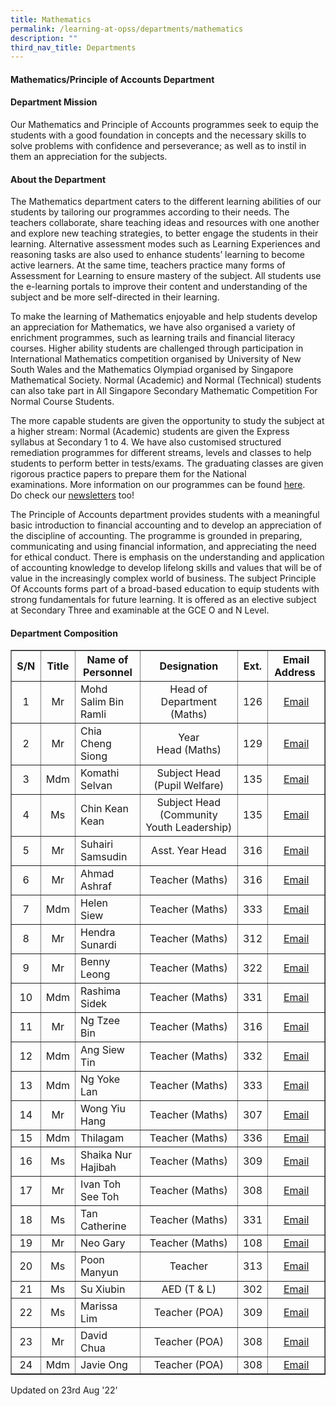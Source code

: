 ```yaml
---
title: Mathematics
permalink: /learning-at-opss/departments/mathematics
description: ""
third_nav_title: Departments
---
```

<h4>Mathematics/Principle of Accounts Department</h4>
<h4>Department Mission</h4>
<p>Our Mathematics and Principle of Accounts programmes seek to equip the students with a good foundation in concepts and the necessary skills to solve problems with confidence and perseverance; as well as to instil in them an appreciation for the subjects.</p>
<h4>About the Department</h4>
<p>The Mathematics department caters to the different learning abilities of our students by tailoring our programmes according to their needs. The teachers collaborate, share teaching ideas and resources with one another and explore new teaching strategies, to better engage the students in their learning. Alternative assessment modes such as Learning Experiences and reasoning tasks are also used to enhance students&rsquo; learning to become active learners. At the same time, teachers practice many forms of Assessment for Learning to ensure mastery of the subject. All students use the e-learning portals to improve their content and understanding of the subject and be more self-directed in their learning.&nbsp;</p>
<p>To make the learning of Mathematics enjoyable and help students develop an appreciation for Mathematics, we have also organised a variety of enrichment programmes, such as learning trails and financial literacy courses. Higher ability students are challenged through participation in International Mathematics competition organised by University of New South Wales and the Mathematics Olympiad organised by Singapore Mathematical Society. Normal (Academic) and Normal (Technical) students can also take part in All Singapore Secondary Mathematic Competition For Normal Course Students.&nbsp;</p>
<p>The more capable students are given the opportunity to study the subject at a higher stream: Normal (Academic) students are given the Express syllabus at Secondary 1 to 4. We have also customised structured remediation programmes for different streams, levels and classes to help students to perform better in tests/exams. The graduating classes are given rigorous practice papers to prepare them for the National examinations.&nbsp;More information on our programmes can be found&nbsp;<a href="https://sites.google.com/moe.edu.sg/mathematics-in-opss/home" target="_blank" rel="noopener">here</a>.<br />Do check our&nbsp;<a href="https://sites.google.com/moe.edu.sg/mathematics-in-opss/students-newsletter" target="_blank" rel="noopener">newsletters</a>&nbsp;too!</p>
<p>The Principle of Accounts department provides students with a meaningful basic introduction to financial accounting and to develop an appreciation of the discipline of accounting. The programme is grounded in preparing, communicating and using financial information, and appreciating the need for ethical conduct. There is emphasis on the understanding and application of accounting knowledge to develop lifelong skills and values that will be of value in the increasingly complex world of business. The subject Principle Of Accounts forms part of a broad-based education to equip students with strong fundamentals for future learning. It is offered as an elective subject at Secondary Three and examinable at the GCE O and N Level.</p>
<h4>Department Composition</h4>
<table border="1" cellspacing="0" cellpadding="2">
<tbody>
<tr>
<th style="width: 36px; text-align: center;"><strong>S/N</strong></th>
<th style="width: 40px; text-align: center;"><strong>Title</strong></th>
<th style="width: 159px; text-align: center;"><strong>Name of Personnel </strong></th>
<th style="width: 265px; text-align: center;"><strong>Designation</strong></th>
<th style="width: 35px; text-align: center;"><strong>Ext.</strong></th>
<th style="width: 111px; text-align: center;"><strong>Email Address&nbsp;</strong></th>
</tr>
<tr>
<td style="width: 36px; text-align: center;">1</td>
<td style="width: 40px; text-align: center;">Mr</td>
<td style="width: 159px;">Mohd Salim Bin Ramli</td>
<td style="text-align: center; width: 265px;">Head of Department (Maths)</td>
<td style="text-align: center; width: 35px;">126</td>
<td style="text-align: center; width: 111px;"><a href="mailto:mohd_salim_b_ramli@schools.gov.sg" target="">Email</a></td>
</tr>
<tr>
<td style="width: 36px; text-align: center;">2</td>
<td style="width: 40px; text-align: center;">Mr</td>
<td style="width: 159px;">Chia Cheng Siong</td>
<td style="text-align: center; width: 265px;">Year Head&nbsp;(Maths)</td>
<td style="text-align: center; width: 35px;">129</td>
<td style="text-align: center; width: 111px;"><a href="mailto:chia_cheng_siong@schools.gov.sg" target="">Email</a></td>
</tr>
<tr>
<td style="width: 36px; text-align: center;">3</td>
<td style="width: 40px; text-align: center;">Mdm</td>
<td style="width: 159px;">Komathi Selvan</td>
<td style="text-align: center; width: 265px;">Subject Head (Pupil Welfare)</td>
<td style="text-align: center; width: 35px;">135</td>
<td style="text-align: center; width: 111px;"><a href="mailto:komathi_vaithinathan@schools.gov.sg" target="">Email</a></td>
</tr>
<tr>
<td style="width: 36px; text-align: center;">4</td>
<td style="width: 40px; text-align: center;">Ms</td>
<td style="width: 159px;">Chin Kean Kean</td>
<td style="text-align: center; width: 265px;">Subject Head (Community Youth Leadership)</td>
<td style="text-align: center; width: 35px;">135</td>
<td style="text-align: center; width: 111px;"><a href="mailto:chin_kean_kean@schools.gov.sg" target="">Email</a></td>
</tr>
<tr>
<td style="width: 36px; text-align: center;">5</td>
<td style="width: 40px; text-align: center;">Mr</td>
<td style="width: 159px;">Suhairi Samsudin</td>
<td style="text-align: center; width: 265px;">Asst. Year Head</td>
<td style="text-align: center; width: 35px;">316</td>
<td style="text-align: center; width: 111px;"><a href="mailto:suhairi_samsudin@schools.gov.sg" target="">Email</a></td>
</tr>
<tr>
<td style="width: 36px; text-align: center;">6</td>
<td style="width: 40px; text-align: center;">Mr</td>
<td style="width: 159px;">Ahmad Ashraf</td>
<td style="text-align: center; width: 265px;">Teacher&nbsp;(Maths)</td>
<td style="text-align: center; width: 35px;">316</td>
<td style="text-align: center; width: 111px;"><a href="mailto:ahmad_ashraf_jasman@schools.gov.sg" target="">Email</a></td>
</tr>
<tr>
<td style="width: 36px; text-align: center;">7</td>
<td style="width: 40px; text-align: center;">Mdm</td>
<td style="width: 159px;">Helen Siew&nbsp;</td>
<td style="text-align: center; width: 265px;">Teacher&nbsp;(Maths)</td>
<td style="text-align: center; width: 35px;">333</td>
<td style="text-align: center; width: 111px;"><a href="mailto:siew_foong_keng@schools.gov.sg" target="">Email</a></td>
</tr>
<tr>
<td style="width: 36px; text-align: center;">8</td>
<td style="width: 40px; text-align: center;">Mr</td>
<td style="width: 159px;">Hendra Sunardi</td>
<td style="text-align: center; width: 265px;">Teacher&nbsp;(Maths)</td>
<td style="text-align: center; width: 35px;">312</td>
<td style="text-align: center; width: 111px;"><a href="mailto:hendra_sunardi@schools.gov.sg" target="">Email</a></td>
</tr>
<tr>
<td style="width: 36px; text-align: center;">9</td>
<td style="width: 40px; text-align: center;">Mr</td>
<td style="width: 159px;">Benny Leong</td>
<td style="text-align: center; width: 265px;">Teacher&nbsp;(Maths)</td>
<td style="text-align: center; width: 35px;">322</td>
<td style="text-align: center; width: 111px;"><a href="mailto:leong_khai_yuen_benny@schools.gov.sg" target="">Email</a></td>
</tr>
<tr>
<td style="width: 36px; text-align: center;">10</td>
<td style="width: 40px; text-align: center;">Mdm</td>
<td style="width: 159px;">Rashima Sidek</td>
<td style="text-align: center; width: 265px;">Teacher&nbsp;(Maths)</td>
<td style="text-align: center; width: 35px;">331</td>
<td style="text-align: center; width: 111px;"><a href="mailto:rashima_sidik@schools.gov.sg" target="">Email</a></td>
</tr>
<tr>
<td style="width: 36px; text-align: center;">11</td>
<td style="width: 40px; text-align: center;">Mr</td>
<td style="width: 159px;">Ng Tzee Bin</td>
<td style="text-align: center; width: 265px;">Teacher&nbsp;(Maths)</td>
<td style="text-align: center; width: 35px;">316</td>
<td style="text-align: center; width: 111px;"><a href="mailto:ng_tzee_bin@schools.gov.sg" target="">Email</a></td>
</tr>
<tr>
<td style="width: 36px; text-align: center;">12</td>
<td style="width: 40px; text-align: center;">Mdm</td>
<td style="width: 159px;">Ang Siew Tin</td>
<td style="text-align: center; width: 265px;">Teacher&nbsp;(Maths)</td>
<td style="text-align: center; width: 35px;">332</td>
<td style="text-align: center; width: 111px;"><a href="mailto:ang_siew_tin@schools.gov.sg" target="">Email</a></td>
</tr>
<tr>
<td style="width: 36px; text-align: center;">13</td>
<td style="width: 40px; text-align: center;">Mdm</td>
<td style="width: 159px;">Ng Yoke Lan</td>
<td style="text-align: center; width: 265px;">Teacher&nbsp;(Maths)</td>
<td style="text-align: center; width: 35px;">333</td>
<td style="text-align: center; width: 111px;"><a href="mailto:ng_yoke_lan@schools.gov.sg" target="">Email</a></td>
</tr>
<tr>
<td style="width: 36px; text-align: center;">14</td>
<td style="width: 40px; text-align: center;">Mr</td>
<td style="width: 159px;">Wong Yiu Hang</td>
<td style="text-align: center; width: 265px;">Teacher&nbsp;(Maths)</td>
<td style="text-align: center; width: 35px;">307</td>
<td style="text-align: center; width: 111px;"><a href="mailto:wong_yiu_hang@schools.gov.sg" target="">Email</a></td>
</tr>
<tr>
<td style="width: 36px; text-align: center;">15</td>
<td style="width: 40px; text-align: center;">Mdm</td>
<td style="width: 159px;">Thilagam&nbsp;</td>
<td style="text-align: center; width: 265px;">Teacher&nbsp;(Maths)</td>
<td style="text-align: center; width: 35px;">336</td>
<td style="text-align: center; width: 111px;"><a href="mailto:thilagam_subramaniam@schools.gov.sg" target="">Email</a></td>
</tr>
<tr>
<td style="width: 36px; text-align: center;">16</td>
<td style="width: 40px; text-align: center;">Ms</td>
<td style="width: 159px;">Shaika Nur Hajibah</td>
<td style="text-align: center; width: 265px;">Teacher&nbsp;(Maths)</td>
<td style="text-align: center; width: 35px;">309</td>
<td style="text-align: center; width: 111px;"><a href="mailto:shaikha_nur_hajibah@schools.gov.sg" target="">Email</a></td>
</tr>
<tr>
<td style="width: 36px; text-align: center;">17</td>
<td style="width: 40px; text-align: center;">Mr</td>
<td style="width: 159px;">Ivan Toh See Toh</td>
<td style="text-align: center; width: 265px;">Teacher&nbsp;(Maths)</td>
<td style="text-align: center; width: 35px;">308</td>
<td style="text-align: center; width: 111px;"><a href="mailto:see_toh_guang_rong@schools.gov.sg" target="">Email</a></td>
</tr>
<tr>
<td style="width: 36px; text-align: center;">18</td>
<td style="width: 40px; text-align: center;">Ms</td>
<td style="width: 159px;">Tan Catherine</td>
<td style="text-align: center; width: 265px;">Teacher&nbsp;(Maths)</td>
<td style="text-align: center; width: 35px;">331</td>
<td style="text-align: center; width: 111px;"><a href="mailto:Tan_Siao_Wei_Catherine@schools.gov.sg" target="">Email</a></td>
</tr>
<tr>
<td style="width: 36px; text-align: center;">19</td>
<td style="width: 40px; text-align: center;">Mr</td>
<td style="width: 159px;">Neo Gary</td>
<td style="text-align: center; width: 265px;">Teacher&nbsp;(Maths)</td>
<td style="text-align: center; width: 35px;">108</td>
<td style="text-align: center; width: 111px;"><a href="mailto:neo_meng_yang_gary@schools.gov.sg" target="">Email</a></td>
</tr>
<tr>
<td style="width: 36px; text-align: center;">20</td>
<td style="width: 40px; text-align: center;">Ms</td>
<td style="width: 159px;">Poon Manyun</td>
<td style="text-align: center; width: 265px;">Teacher</td>
<td style="text-align: center; width: 35px;">313</td>
<td style="text-align: center; width: 111px;"><a href="mailto:Poon_manyun@schools.gov.sg" target="">Email</a></td>
</tr>
<tr>
<td style="width: 36px; text-align: center;">21</td>
<td style="width: 40px; text-align: center;">Ms</td>
<td style="width: 159px;">Su Xiubin</td>
<td style="text-align: center; width: 265px;">AED (T &amp; L)</td>
<td style="text-align: center; width: 35px;">302</td>
<td style="text-align: center; width: 111px;"><a href="mailto:su_xiubin@schools.gov.sg" target="">Email</a></td>
</tr>
<tr>
<td style="width: 36px; text-align: center;">22</td>
<td style="width: 40px; text-align: center;">Ms</td>
<td style="width: 159px;">Marissa Lim</td>
<td style="text-align: center; width: 265px;">Teacher (POA)</td>
<td style="text-align: center; width: 35px;">309</td>
<td style="text-align: center; width: 111px;"><a href="mailto:marissa_lim_li_jing@schools.gov.sg" target="">Email</a></td>
</tr>
<tr>
<td style="width: 36px; text-align: center;">23</td>
<td style="width: 40px; text-align: center;">Mr</td>
<td style="width: 159px;">David Chua&nbsp;</td>
<td style="text-align: center; width: 265px;">Teacher (POA)</td>
<td style="text-align: center; width: 35px;">308</td>
<td style="text-align: center; width: 111px;"><a href="mailto:Chua_kok_chuan@moe.edu.sg" target="">Email</a></td>
</tr>
<tr>
<td style="width: 36px; text-align: center;">24</td>
<td style="width: 40px; text-align: center;">Mdm</td>
<td style="width: 159px;">Javie Ong</td>
<td style="text-align: center; width: 265px;">Teacher (POA)</td>
<td style="text-align: center; width: 35px;">308</td>
<td style="text-align: center; width: 111px;"><a href="mailto:javie_ong_hoay_keng@moe.edg.sg" target="">Email</a></td>
</tr>
</tbody>
</table>
<p>Updated on 23rd Aug '22'</p>